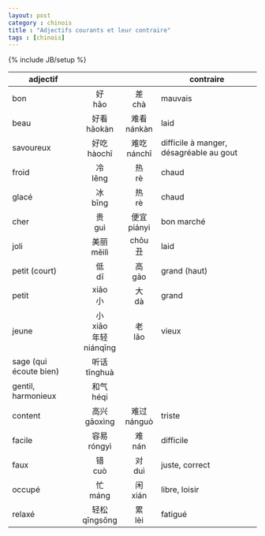 ```yaml
---
layout: post
category : chinois
title : "Adjectifs courants et leur contraire"
tags : [chinois]
---
```

{% include JB/setup %}

|  adjectif   |        |        |  contraire       |
|-----|:--------:|:--------:|---------|
| bon |  好 <br/> hǎo |  差 <br/> chà  | mauvais |
| beau	 | 好看 <br/> hǎokàn  | 难看 <br/> nánkàn   | laid |
| savoureux	| 好吃<br/> hàochī| 难吃<br/> nánchī| difficile à manger, désagréable au gout|
| froid	| 冷 <br/> lěng|  热 <br/> rè| chaud|
| glacé	| 冰<br/> bīng| 热 <br/> rè| chaud|
| cher	| 贵 <br/> guì| 便宜 <br/> piányi| bon marché|
| joli	| 美丽 <br/> měilì  | chǒu <br/> 丑| laid |
| petit (court)	| 低 <br/> dī| 高<br/> gāo| grand (haut)  
| petit	| xiǎo <br/> 小| 大<br/> dà| grand|
| jeune 	| 小<br/> xiǎo <br/> 年轻 <br/> niánqīng| 老<br/> lǎo| vieux|
| sage (qui écoute bien)	| 听话 <br/> tīnghuà|
| gentil, harmonieux| 和气<br/> héqi| 
| content	| 高兴<br/> gāoxìng| 难过<br/> nánguò| triste|
| facile	| 容易<br/> róngyì| 难<br/> nán| difficile|
| faux	| 错<br/> cuò| 对<br/> duì|  juste, correct|
| occupé| 忙<br/> máng  | 闲<br/> xián| libre, loisir|
| relaxé	| 轻松 <br/> qīngsōng| 累<br/> lèi| fatigué|
 
